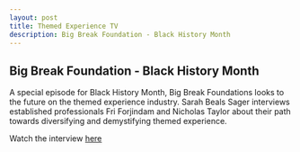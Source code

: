 ```yaml
---
layout: post
title: Themed Experience TV
description: Big Break Foundation - Black History Month
---
```


## Big Break Foundation - Black History Month

A special episode for Black History Month, Big Break Foundations looks to the future on the themed experience industry. Sarah Beals Sager interviews established professionals Fri Forjindam and Nicholas Taylor about their path towards diversifying and demystifying themed experience.

Watch the interview [here](https://www.youtube.com/watch?v=6cluRGbgnEk&ab_channel=ThemedExperienceTV)